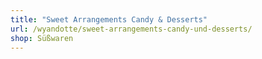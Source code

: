 ```yaml
---
title: "Sweet Arrangements Candy & Desserts"
url: /wyandotte/sweet-arrangements-candy-und-desserts/
shop: Süßwaren
---
```

